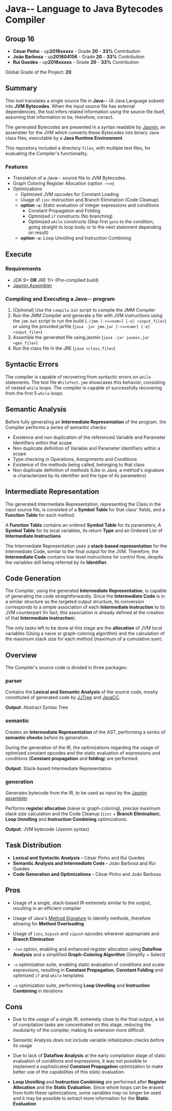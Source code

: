 # Java-- Language to Java Bytecodes Compiler

## Group 16

- **César Pinho** - up**2016xxxxx** - Grade **20** - **33%** Contribution
- **João Barbosa** - up**201604156** - Grade **20** - **33%** Contribution
- **Rui Guedes** - up**2016xxxxx** - Grade **20** - **33%** Contribution

Global Grade of the Project: **20**

## Summary

This tool translates a single source file in **Java--** (A Java Language subset) into **JVM Bytecodes**. When the input source file has external dependencies, the tool infers related information using the source file itself, assuming that information to be, therefore, correct.

The generated Bytecodes are presented in a syntax readable by [Jasmin](http://jasmin.sourceforge.net/), an assembler for the JVM which converts these Bytecodes into binary Java class files, executable by a **Java Runtime Environment**.

This repository included a directory `files`, with multiple test files, for evaluating the Compiler's functionality.

### Features

* Translation of a Java-- source file to JVM Bytecodes.
* Graph Coloring Register Allocation (option `-r=n`)
* Optimizations
    * Optimized JVM opcodes for Constant Loading
    * Usage of `iinc` instruction and Branch Elimination (Code Cleanup)
    * **option `-o`:** Static evaluation of integer expressions and conditions
        * Constant Propagation and Folding
        * Optimized `if` constructs (No branching)
        * Optimized `while` constructs (Skip first `goto` to the condition, going straight to loop body or to the next statement depending on result)
    * **option `-o`:** Loop Unrolling and Instruction Combining

## Execute

### Requirements

- JDK 9+ **OR** JRE 11+ (Pre-compiled build)
- [Jasmin Assembler](http://jasmin.sourceforge.net/)

### Compiling and Executing a Java-- program

1. (Optional) Use the `compile.bat` script to compile the JMM Compiler
2. Run the JMM Compiler and generate a file with JVM instructions using the `jmm.bat` script to run the build (`./jmm [-r=<num>] [-o] <input_file>`) or using the provided jarfile (`java -jar jmm.jar [-r=<num>] [-o] <input_file>`)
3. Assemble the generated file using jasmin (`java -jar jasmin.jar <gen_file>`)
4. Run the class file in the JRE (`java <class_file>`)

## Syntactic Errors

The compiler is capable of recovering from syntactic errors on `while` statements. The test file `WhileTest.jmm` showcases this behavior, consisting of nested `while` loops. The compiler is capable of successfully recovering from the first 5 `while` loops

## Semantic Analysis

Before fully generating an **Intermediate Representation** of the program, the Compiler performs a series of semantic checks:

* Existence and non duplication of the referenced Variable and Parameter Identifiers within that scope
* Non duplicate definition of Variable and Parameter Identifiers within a scope
* Type checking in Operations, Assignments and Conditions
* Existence of the methods being called, belonging to that class
* Non duplicate definition of methods (Like in Java, a method's signature is characterized by its identifier and the type of its parameters)

## Intermediate Representation

The generated Intermediate Representation, representing the Class in the input source file, is consisted of a **Symbol Table** for that class' fields, and a **Function Table** for each method.

A **Function Table** contains an ordered **Symbol Table** for its parameters, A **Symbol Table** for its local variables, its return **Type** and an Ordered List of **Intermediate Instructions**

The Intermediate Representation uses a **stack-based representation** for the Intermediate Code, similar to the final output for the JVM. Therefore, the **Intermediate Code** contains low-level instructions for control flow, despite the variables still being referred by its **Identifier**.

## Code Generation

The Compiler, using the generated **Intermediate Representation**, is capable of generating the code straightforwardly. Since the **Intermediate Code** is in a similar structure as the targeted output structure, its conversion corresponds to a simple association of each **Intermediate Instruction** to its JVM counterpart (In fact, this association is already defined at the creation of that **Intermediate Instruction**).

The only tasks left to be done at this stage are the **allocation** of JVM local variables (Using a naive or graph-coloring algorithm) and the calculation of the maximum stack size for each method (maximum of a cumulative sum).

## Overview

The Compiler's source code is divided in three packages:

### parser

Contains the **Lexical and Semantic Analysis** of the source code, mostly constituted of generated code by [JJTree](https://javacc.org/jjtree) and [JavaCC](https://javacc.org/).

**Output:** Abstract Syntax Tree

### semantic

Creates an **Intermediate Representation** of the AST, performing a series of **semantic checks** before its generation.

During the generation of the IR, the optimizations regarding the usage of optimized constant opcodes and the static evaluation
of expressions and conditions (**Constant propagation** and **folding**) are performed.

**Output:** Stack-based Intermediate Representation

### generation

Generates bytecode from the IR, to be used as input by the [Jasmin assembler](http://jasmin.sourceforge.net/).

Performs **register allocation** (naive or graph-coloring), precise maximum stack size calculation and the Code Cleanup (`iinc` + **Branch Elimination**), **Loop Unrolling** and **Instruction Combining** optimizations.  

**Output:** JVM bytecode (Jasmin syntax)

## Task Distribution

- **Lexical and Syntactic Analysis -** César Pinho and Rui Guedes
- **Semantic Analysis and Intermediate Code -** João Barbosa and Rui Guedes
- **Code Generation and Optimizations -** César Pinho and João Barbosa

## Pros

- Usage of a single, stack-based IR extremely similar to the output, resulting in an efficient compiler

- Usage of Java's [Method Signature](https://docs.oracle.com/javase/specs/jls/se12/html/jls-8.html#jls-8.4.2) to identify methods, therefore allowing for **Method Overloading**

- Usage of `iinc`, `bipush` and `sipush` opcodes wherever appropriate and **Branch Elimination**

- `-r=n` option, enabling and enhanced register allocation using **Dataflow Analysis** and a simplified **Graph-Coloring Algorithm** (Simplify + Select)

- `-o` optimization suite, enabling static evaluation of conditions and scalar expressions, resulting in **Constant Propagation**, **Constant Folding** and optimized `if` and `while` templates

- `-o` optimization suite, performing **Loop Unrolling** and **Instruction Combining** in iterations

## Cons

- Due to the usage of a single IR, extremely close to the final output, a lot of compilation tasks are concentrated on this stage, reducing the modularity of the compiler, making its extension more difficult.  

- Semantic Analysis does not include variable initialization checks before its usage

- Due to lack of **Dataflow Analysis** at the early compilation stage of static evaluation of conditions and expressions, it was not possible to implement a sophisticated **Constant Propagation** optimization to make better use of the capabilities of this static evaluation. 

- **Loop Unrolling** and **Instruction Combining** are performed after **Register Allocation** and the **Static Evaluation**. Since whole loops can be erased from both these optimizations, some variables may no longer be used and it may be possible to extract more information for the **Static Evaluation** 